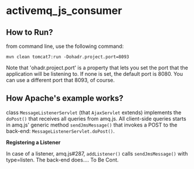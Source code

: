 # activemq_js_consumer

## How to Run?

from command line, use the following command:

	mvn clean tomcat7:run -Dohadr.project.port=8093

Note that 'ohadr.project.port' is a property that lets you set the port that the application will be listening to. If none is set, the default port is 8080. You can use a different port that 8093, of course.


## How Apache's example works?

class `MessageListenerServlet` (that `AjaxServlet` extends) implements the `doPost()` that receives all queries from amq.js. All client-side queries starts in amq.js' generic method `sendJmsMessage()` that invokes a POST to the back-end: `MessageListenerServlet.doPost()`. 

**Registering a Listener**

In case of a listener, amq.js#287, `addListener()` calls `sendJmsMessage()` with type=listen. The back-end does.... To Be Cont.